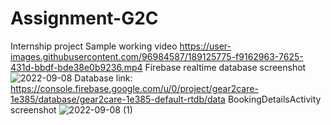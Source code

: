 # Assignment-G2C
Internship project 
Sample working video
https://user-images.githubusercontent.com/96984587/189125775-f9162963-7625-431d-bbdf-bde38e0b9236.mp4
Firebase realtime database screenshot 
![2022-09-08](https://user-images.githubusercontent.com/96984587/189124408-93d5ceb3-f90c-4f1c-8541-6cc09df4498d.png)
Database link: https://console.firebase.google.com/u/0/project/gear2care-1e385/database/gear2care-1e385-default-rtdb/data
BookingDetailsActivity screenshot
![2022-09-08 (1)](https://user-images.githubusercontent.com/96984587/189125411-47051554-5921-4f75-9e37-e26915e32aef.png)

